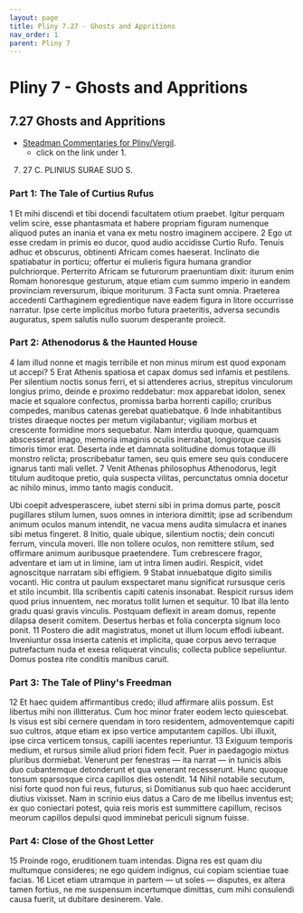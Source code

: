 ```yaml
---
layout: page
title: Pliny 7.27 - Ghosts and Appritions
nav_order: 1
parent: Pliny 7
---
```


# Pliny 7 - Ghosts and Appritions

## 7.27 Ghosts and Appritions


- [Steadman Commentaries for Pliny/Vergil](https://geoffreysteadman.com/ap-pliny-and-vergil).
     - click on the link under 1.

7. 27  C. PLINIUS SURAE SUO S.

### Part 1: The Tale of Curtius Rufus

1 Et mihi discendi et tibi docendi facultatem otium praebet. Igitur perquam velim scire, esse phantasmata et habere propriam figuram numenque aliquod putes an inania et vana ex metu nostro imaginem accipere. 2 Ego ut esse credam in primis eo ducor, quod audio accidisse Curtio Rufo. Tenuis adhuc et obscurus, obtinenti Africam comes haeserat. Inclinato die spatiabatur in porticu; offertur ei mulieris figura humana grandior pulchriorque. Perterrito Africam se futurorum praenuntiam dixit: iturum enim Romam honoresque gesturum, atque etiam cum summo imperio in eandem provinciam reversurum, ibique moriturum. 3 Facta sunt omnia. Praeterea accedenti Carthaginem egredientique nave eadem figura in litore occurrisse narratur. Ipse certe implicitus morbo futura praeteritis, adversa secundis auguratus, spem salutis nullo suorum desperante proiecit.

### Part 2: Athenodorus & the Haunted House

4 Iam illud nonne et magis terribile et non minus mirum est quod exponam ut accepi? 5 Erat Athenis spatiosa et capax domus sed infamis et pestilens. Per silentium noctis sonus ferri, et si attenderes acrius, strepitus vinculorum longius primo, deinde e proximo reddebatur: mox apparebat idolon, senex macie et squalore confectus, promissa barba horrenti capillo; cruribus compedes, manibus catenas gerebat quatiebatque. 6 Inde inhabitantibus tristes diraeque noctes per metum vigilabantur; vigiliam morbus et crescente formidine mors sequebatur. Nam interdiu quoque, quamquam abscesserat imago, memoria imaginis oculis inerrabat, longiorque causis timoris timor erat. Deserta inde et damnata solitudine domus totaque illi monstro relicta; proscribebatur tamen, seu quis emere seu quis conducere ignarus tanti mali vellet. 7 Venit Athenas philosophus Athenodorus, legit titulum auditoque pretio, quia suspecta vilitas, percunctatus omnia docetur ac nihilo minus, immo tanto magis conducit. 

Ubi coepit advesperascere, iubet sterni sibi in prima domus parte, poscit pugillares stilum lumen, suos omnes in interiora dimittit; ipse ad scribendum animum oculos manum intendit, ne vacua mens audita simulacra et inanes sibi metus fingeret. 8 Initio, quale ubique, silentium noctis; dein concuti ferrum, vincula moveri. Ille non tollere oculos, non remittere stilum, sed offirmare animum auribusque praetendere. Tum crebrescere fragor, adventare et iam ut in limine, iam ut intra limen audiri. Respicit, videt agnoscitque narratam sibi effigiem. 9 Stabat innuebatque digito similis vocanti. Hic contra ut paulum exspectaret manu significat rursusque ceris et stilo incumbit. Illa scribentis capiti catenis insonabat. Respicit rursus idem quod prius innuentem, nec moratus tollit lumen et sequitur. 10 Ibat illa lento gradu quasi gravis vinculis. Postquam deflexit in aream domus, repente dilapsa deserit comitem. Desertus herbas et folia concerpta signum loco ponit. 11 Postero die adit magistratus, monet ut illum locum effodi iubeant. Inveniuntur ossa inserta catenis et implicita, quae corpus aevo terraque putrefactum nuda et exesa reliquerat vinculis; collecta publice sepeliuntur. Domus postea rite conditis manibus caruit.

### Part 3: The Tale of Pliny's Freedman

12 Et haec quidem affirmantibus credo; illud affirmare aliis possum. Est libertus mihi non illitteratus. Cum hoc minor frater eodem lecto quiescebat. Is visus est sibi cernere quendam in toro residentem, admoventemque capiti suo cultros, atque etiam ex ipso vertice amputantem capillos. Ubi illuxit, ipse circa verticem tonsus, capilli iacentes reperiuntur. 13 Exiguum temporis medium, et rursus simile aliud priori fidem fecit. Puer in paedagogio mixtus pluribus dormiebat. Venerunt per fenestras — ita narrat — in tunicis albis duo cubantemque detonderunt et qua venerant recesserunt. Hunc quoque tonsum sparsosque circa capillos dies ostendit. 14 Nihil notabile secutum, nisi forte quod non fui reus, futurus, si Domitianus sub quo haec acciderunt diutius vixisset. Nam in scrinio eius datus a Caro de me libellus inventus est; ex quo coniectari potest, quia reis moris est summittere capillum, recisos meorum capillos depulsi quod imminebat periculi signum fuisse.

### Part 4: Close of the Ghost Letter

15 Proinde rogo, eruditionem tuam intendas. Digna res est quam diu multumque consideres; ne ego quidem indignus, cui copiam scientiae tuae facias. 16 Licet etiam utramque in partem — ut soles — disputes, ex altera tamen fortius, ne me suspensum incertumque dimittas, cum mihi consulendi causa fuerit, ut dubitare desinerem. Vale.
